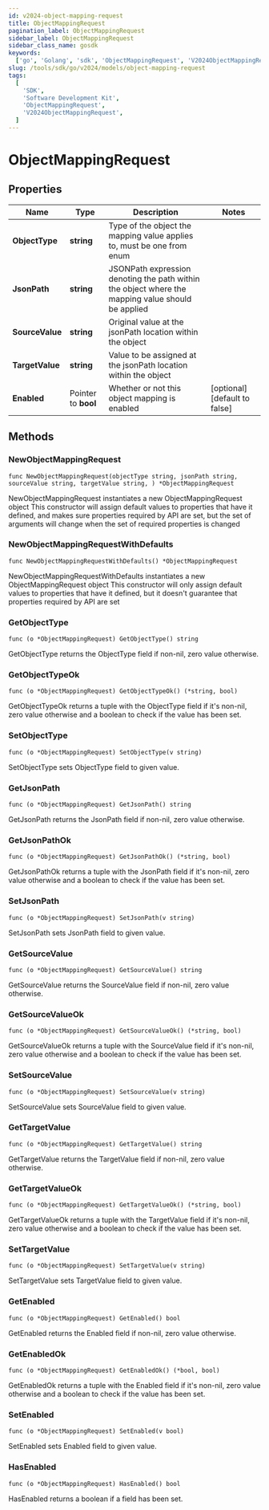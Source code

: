 ```yaml
---
id: v2024-object-mapping-request
title: ObjectMappingRequest
pagination_label: ObjectMappingRequest
sidebar_label: ObjectMappingRequest
sidebar_class_name: gosdk
keywords:
  ['go', 'Golang', 'sdk', 'ObjectMappingRequest', 'V2024ObjectMappingRequest']
slug: /tools/sdk/go/v2024/models/object-mapping-request
tags:
  [
    'SDK',
    'Software Development Kit',
    'ObjectMappingRequest',
    'V2024ObjectMappingRequest',
  ]
---
```


# ObjectMappingRequest

## Properties

| Name | Type | Description | Notes |
| --- | --- | --- | --- |
| **ObjectType** | **string** | Type of the object the mapping value applies to, must be one from enum |
| **JsonPath** | **string** | JSONPath expression denoting the path within the object where the mapping value should be applied |
| **SourceValue** | **string** | Original value at the jsonPath location within the object |
| **TargetValue** | **string** | Value to be assigned at the jsonPath location within the object |
| **Enabled** | Pointer to **bool** | Whether or not this object mapping is enabled | [optional] [default to false] |

## Methods

### NewObjectMappingRequest

`func NewObjectMappingRequest(objectType string, jsonPath string, sourceValue string, targetValue string, ) *ObjectMappingRequest`

NewObjectMappingRequest instantiates a new ObjectMappingRequest object This constructor will assign default values to properties that have it defined, and makes sure properties required by API are set, but the set of arguments will change when the set of required properties is changed

### NewObjectMappingRequestWithDefaults

`func NewObjectMappingRequestWithDefaults() *ObjectMappingRequest`

NewObjectMappingRequestWithDefaults instantiates a new ObjectMappingRequest object This constructor will only assign default values to properties that have it defined, but it doesn't guarantee that properties required by API are set

### GetObjectType

`func (o *ObjectMappingRequest) GetObjectType() string`

GetObjectType returns the ObjectType field if non-nil, zero value otherwise.

### GetObjectTypeOk

`func (o *ObjectMappingRequest) GetObjectTypeOk() (*string, bool)`

GetObjectTypeOk returns a tuple with the ObjectType field if it's non-nil, zero value otherwise and a boolean to check if the value has been set.

### SetObjectType

`func (o *ObjectMappingRequest) SetObjectType(v string)`

SetObjectType sets ObjectType field to given value.

### GetJsonPath

`func (o *ObjectMappingRequest) GetJsonPath() string`

GetJsonPath returns the JsonPath field if non-nil, zero value otherwise.

### GetJsonPathOk

`func (o *ObjectMappingRequest) GetJsonPathOk() (*string, bool)`

GetJsonPathOk returns a tuple with the JsonPath field if it's non-nil, zero value otherwise and a boolean to check if the value has been set.

### SetJsonPath

`func (o *ObjectMappingRequest) SetJsonPath(v string)`

SetJsonPath sets JsonPath field to given value.

### GetSourceValue

`func (o *ObjectMappingRequest) GetSourceValue() string`

GetSourceValue returns the SourceValue field if non-nil, zero value otherwise.

### GetSourceValueOk

`func (o *ObjectMappingRequest) GetSourceValueOk() (*string, bool)`

GetSourceValueOk returns a tuple with the SourceValue field if it's non-nil, zero value otherwise and a boolean to check if the value has been set.

### SetSourceValue

`func (o *ObjectMappingRequest) SetSourceValue(v string)`

SetSourceValue sets SourceValue field to given value.

### GetTargetValue

`func (o *ObjectMappingRequest) GetTargetValue() string`

GetTargetValue returns the TargetValue field if non-nil, zero value otherwise.

### GetTargetValueOk

`func (o *ObjectMappingRequest) GetTargetValueOk() (*string, bool)`

GetTargetValueOk returns a tuple with the TargetValue field if it's non-nil, zero value otherwise and a boolean to check if the value has been set.

### SetTargetValue

`func (o *ObjectMappingRequest) SetTargetValue(v string)`

SetTargetValue sets TargetValue field to given value.

### GetEnabled

`func (o *ObjectMappingRequest) GetEnabled() bool`

GetEnabled returns the Enabled field if non-nil, zero value otherwise.

### GetEnabledOk

`func (o *ObjectMappingRequest) GetEnabledOk() (*bool, bool)`

GetEnabledOk returns a tuple with the Enabled field if it's non-nil, zero value otherwise and a boolean to check if the value has been set.

### SetEnabled

`func (o *ObjectMappingRequest) SetEnabled(v bool)`

SetEnabled sets Enabled field to given value.

### HasEnabled

`func (o *ObjectMappingRequest) HasEnabled() bool`

HasEnabled returns a boolean if a field has been set.
